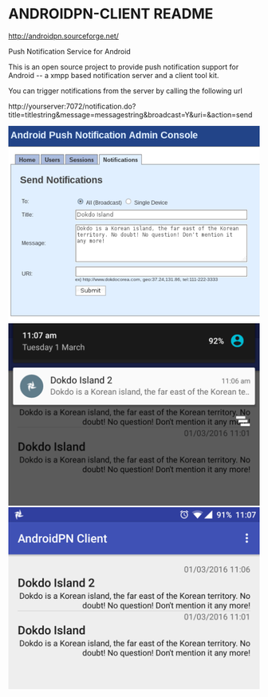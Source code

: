 # ANDROIDPN-CLIENT README
http://androidpn.sourceforge.net/

Push Notification Service for Android

This is an open source project to provide push notification support for Android
-- a xmpp based notification server and a client tool kit.

You can trigger notifications from the server by calling the following url

http://yourserver:7072/notification.do?title=titlestring&message=messagestring&broadcast=Y&uri=&action=send

![Alt text](screenshots/serverform.png?raw=true "Server Form")
![Alt text](screenshots/notification.png?raw=true "Notification")
![Alt text](screenshots/mainactivity.png?raw=true "Application")
